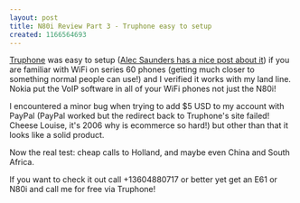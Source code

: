 ```yaml
---
layout: post
title: N80i Review Part 3 - Truphone easy to setup
created: 1166564693
---
```

<p> <a href="http://www.truphone.com/">Truphone</a> was easy to setup (<a href="http://saunderslog.com/2006/12/16/calling-for-free-on-my-mobile/">Alec Saunders has a nice post about it</a>) if you are familiar with WiFi on series 60 phones (getting much closer to something normal people can use!) and I verified it works with my land line. Nokia put the VoIP software in all of your WiFi phones not just the N80i! </p><p> I encountered a minor bug when trying to add $5 USD to my account with PayPal (PayPal worked but the redirect back to Truphone&#39;s site failed! Cheese Louise, it&#39;s 2006 why is ecommerce so hard!) but other than that it looks like a solid product. </p><p> Now the real test: cheap calls to Holland, and maybe even China and South Africa. </p><p> If you want to check it out call +13604880717 or better yet get an E61 or N80i and call me for free via Truphone! </p>
